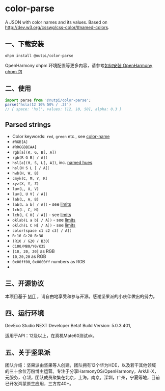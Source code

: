 # color-parse

A JSON with color names and its values. Based on http://dev.w3.org/csswg/css-color/#named-colors.

## 一、下载安装

```
ohpm install @nutpi/color-parse
```

OpenHarmony ohpm 环境配置等更多内容，请参考[如何安装 OpenHarmony ohpm 包](https://gitee.com/openharmony-tpc/docs/blob/master/OpenHarmony_har_usage.md)

## 二、使用

```js
import parse from '@nutpi/color-parse';
parse('hsla(12 10% 50% / .3)')
// { space: 'hsl', values: [12, 10, 50], alpha: 0.3 }
```

## Parsed strings



-  Color keywords: `red`, `green` etc., see [color-name](https://atomgit.com/nutpi_tpc/color-name)
-  `#RGB[A]`
-  `#RRGGBB[AA]`
-  `rgb[a](R, G, B[, A])`
-  `rgb(R G B[ / A])`
-  `hsl[a](H, S, L[, A])`, inc. [named hues](http://dev.w3.org/csswg/css-color/#simple-hues)
-  `hsl(H S L [ / A])`
-  `hwb(H, W, B)`
-  `cmyk(C, M, Y, K)`
-  `xyz(X, Y, Z)`
-  `luv(L, U, V)`
-  `luv(L U V[ / A])`
-  `lab(L, A, B)`
-  `lab(L a b[ / A])` - see [limits](https://developer.mozilla.org/en-US/docs/Web/CSS/color_value/lab)
-  `lch(L, C, H)`
-  `lch(L C H[ / A])` - see [limits](https://developer.mozilla.org/en-US/docs/Web/CSS/color_value/lch)
-  `oklab(L a b[ / A])` - see [limits](https://developer.mozilla.org/en-US/docs/Web/CSS/color_value/oklab)
-  `oklch(L C H[ / A])` - see [limits](https://developer.mozilla.org/en-US/docs/Web/CSS/color_value/oklch)
-  `color(space c1 c2 c3[ / A])`
-  `R:10 G:20 B:30`
-  `(R10 / G20 / B30)`
-  `C100/M80/Y0/K35`
-  `[10, 20, 20]` as RGB
-  `10,20,20` as RGB
-  `0x00ff00`, `0x0000ff` numbers as RGB
- 

## 三、开源协议

本项目基于 [MIT](LICENSE) ，请自由地享受和参与开源。感谢坚果派的小伙伴做出的努力。



## 四、运行环境

DevEco Studio NEXT Developer Beta1
Build Version: 5.0.3.401,

适用于API：12及以上，在真机Mate60测试ok。



## 五、关于坚果派

团队介绍：坚果派由坚果等人创建，团队拥有12个华为HDE，以及若干其他领域的三十余位万粉博主运营。专注于分享HarmonyOS/OpenHarmony，ArkUI-X，元服务，仓颉，团队成员聚集在北京，上海，南京，深圳，广州，宁夏等地，目前已开发鸿蒙原生应用，三方库40+。



